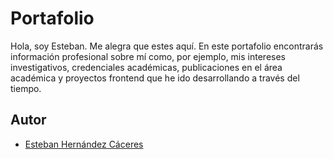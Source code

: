 # Portafolio

Hola, soy Esteban.
Me alegra que estes aquí.
En este portafolio encontrarás información profesional sobre mí como, por ejemplo, mis intereses investigativos, credenciales académicas, publicaciones en el área académica y proyectos frontend que he ido desarrollando a través del tiempo.

## Autor

- [Esteban Hernández Cáceres](https://github.com/stivhc)

